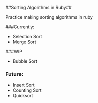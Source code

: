 ##Sorting Algorithms in Ruby##

Practice making sorting algorithms in ruby

###Currently:
 * Selection Sort
 * Merge Sort

###WIP
 * Bubble Sort
 
### Future:
 * Insert Sort
 * Counting Sort
 * Quicksort
